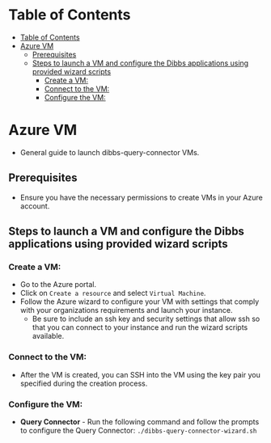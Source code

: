 # Table of Contents
- [Table of Contents](#table-of-contents)
- [Azure VM](#azure-vm)
  - [Prerequisites](#prerequisites)
  - [Steps to launch a VM and configure the Dibbs applications using provided wizard scripts](#steps-to-launch-a-vm-and-configure-the-dibbs-applications-using-provided-wizard-scripts)
    - [Create a VM:](#create-a-vm)
    - [Connect to the VM:](#connect-to-the-vm)
    - [Configure the VM:](#configure-the-vm)

# Azure VM

- General guide to launch dibbs-query-connector VMs.

## Prerequisites
- Ensure you have the necessary permissions to create VMs in your Azure account.

## Steps to launch a VM and configure the Dibbs applications using provided wizard scripts

### Create a VM:
  
  - Go to the Azure portal.
  - Click on `Create a resource` and select `Virtual Machine`.
  - Follow the Azure wizard to configure your VM with settings that comply with your organizations requirements and launch your instance.
    - Be sure to include an ssh key and security settings that allow ssh so that you can connect to your instance and run the wizard scripts available.

### Connect to the VM:
  
  - After the VM is created, you can SSH into the VM using the key pair you specified during the creation process.

### Configure the VM:

  - **Query Connector** - Run the following command and follow the prompts to configure the Query Connector: `./dibbs-query-connector-wizard.sh`
